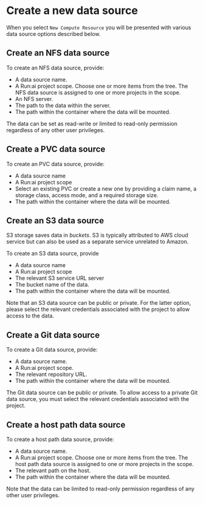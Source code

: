 # Create a new data source

When you select `New Compute Resource` you will be presented with various data source options described below.

## Create an NFS data source

To create an NFS data source, provide:

* A data source name.
* A Run:ai project scope. Choose one or more items from the tree. The NFS data source is assigned to one or more projects in the scope.
* An NFS server.
* The path to the data within the server.
* The path within the container where the data will be mounted.

The data can be set as read-write or limited to read-only permission regardless of any other user privileges.

## Create a PVC data source

To create an PVC data source, provide:

* A data source name
* A Run:ai project scope
* Select an existing PVC or create a new one by providing a claim name, a storage class, access mode, and a required storage size. 
* The path within the container where the data will be mounted.

## Create an S3 data source

S3 storage saves data in _buckets_. S3 is typically attributed to AWS cloud service but can also be used as a separate service unrelated to Amazon. 

To create an S3 data source, provide

* A data source name
* A Run:ai project scope
* The relevant S3 service URL server
* The bucket name of the data. 
* The path within the container where the data will be mounted.

Note that an S3 data source can be public or private. For the latter option, please select the relevant credentials associated with the project to allow access to the data.

## Create a Git data source

To create a Git data source, provide:

* A data source name.
* A Run:ai project scope.
* The relevant repository URL.
* The path within the container where the data will be mounted.

The Git data source can be public or private. To allow access to a private Git data source, you must select the relevant credentials associated with the project. 

## Create a host path data source

To create a host path data source, provide:

* A data source name.
* A Run:ai project scope. Choose one or more items from the tree. The host path data source is assigned to one or more projects in the scope.
* The relevant path on the host.
* The path within the container where the data will be mounted.

Note that the data can be limited to read-only permission regardless of any other user privileges.
